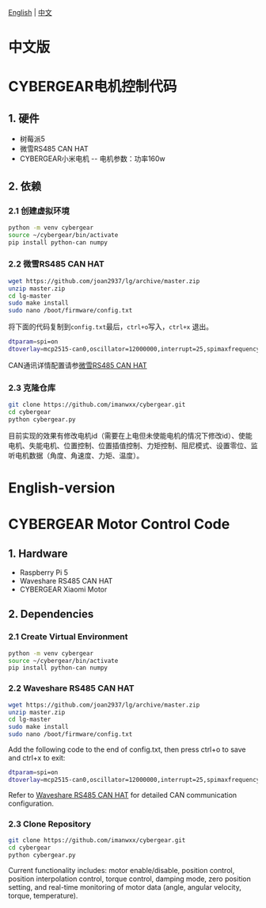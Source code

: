 [English](#English-version) | [中文](#中文版)
# 中文版
# CYBERGEAR电机控制代码

## 1. 硬件

- 树莓派5
- 微雪RS485 CAN HAT
- CYBERGEAR小米电机
-- 电机参数：功率160w

## 2. 依赖

### 2.1 创建虚拟环境

```bash
python -m venv cybergear
source ~/cybergear/bin/activate
pip install python-can numpy
```

### 2.2 微雪RS485 CAN HAT

```bash
wget https://github.com/joan2937/lg/archive/master.zip
unzip master.zip
cd lg-master
sudo make install 
sudo nano /boot/firmware/config.txt
```

将下面的代码复制到`config.txt`最后，`ctrl+o`写入，`ctrl+x` 退出。

```bash
dtparam=spi=on
dtoverlay=mcp2515-can0,oscillator=12000000,interrupt=25,spimaxfrequency=2000000
```

CAN通讯详情配置请参[微雪RS485 CAN HAT](https://www.waveshare.net/wiki/RS485_CAN_HAT)

### 2.3 克隆仓库

```bash
git clone https://github.com/imanwxx/cybergear.git
cd cybergear
python cybergear.py
```

目前实现的效果有修改电机id（需要在上电但未使能电机的情况下修改id）、使能电机、失能电机、位置控制、位置插值控制、力矩控制、阻尼模式、设置零位、监听电机数据（角度、角速度、力矩、温度）。

# English-version

# CYBERGEAR Motor Control Code
## 1. Hardware
- Raspberry Pi 5
- Waveshare RS485 CAN HAT
- CYBERGEAR Xiaomi Motor
## 2. Dependencies
### 2.1 Create Virtual Environment
```bash
python -m venv cybergear
source ~/cybergear/bin/activate
pip install python-can numpy
```
### 2.2 Waveshare RS485 CAN HAT
```bash
wget https://github.com/joan2937/lg/archive/master.zip
unzip master.zip
cd lg-master
sudo make install 
sudo nano /boot/firmware/config.txt
```
Add the following code to the end of config.txt, then press ctrl+o to save and ctrl+x to exit:

```bash
dtparam=spi=on
dtoverlay=mcp2515-can0,oscillator=12000000,interrupt=25,spimaxfrequency=2000000
```
Refer to [Waveshare RS485 CAN HAT](https://www.waveshare.net/wiki/RS485_CAN_HAT) for detailed CAN communication configuration.
### 2.3 Clone Repository
```bash
git clone https://github.com/imanwxx/cybergear.git
cd cybergear
python cybergear.py
```

Current functionality includes: motor enable/disable, position control, position interpolation control, torque control, damping mode, zero position setting, and real-time monitoring of motor data (angle, angular velocity, torque, temperature).

